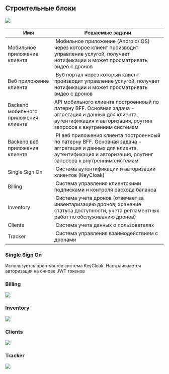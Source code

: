 ## Строительные блоки

![](embed:Containers)


| **Имя**                              | **Решаемые задачи**                           |
|--------------------------------------|-----------------------------------------------|   
| Мобильное приложение клиента         |  Мобильное приложение (Android/iOS) через которое клиент производит управление услугой, получает нотификации и может просматривать видео с дронов|
| Веб приложение клиента               |  Вуб портал через который клиент производит управление услугой, получает нотификации и может просматривать видео с дронов                                   |
| Backend мобильного приложения клиента|  API мобильного клиента построенноый по патерну BFF. Основная задача - аггрегация и данных для клиента, аутентификация и авторизация, роутинг запросов к внутренним системам|
| Backend веб приложения клиента       |  PI веб приложения клиента построенноый по патерну BFF. Основная задача - аггрегация и данных для клиента, аутентификация и авторизация, роутинг запросов к внутренним системам|
| Single Sign On                       |  Система аутентификации и авторизации клиентов (KeyCloak)|
| Billing                              |  Система управления клиентскими подписками и контроля расхода баланса|
| Inventory                            |  Система учета дронов (отвечает за инвентаризацию дронов, хранение статуса доступности, учета регламентных работ по обслуживанию дронов)|
| Clients                              |  Система учета данных о пользователях|
| Tracker                              |  Система управления взаимодействием с дронами|


### Single Sign On
Используется open-source система KeyCloak. Настраиваается авторизация на очнове JWT токенов 
### Billing
![](embed:Billing)

### Inventory
![](embed:Inventory)

### Clients
![](embed:CRM)

### Tracker
![](embed:Tracking)



